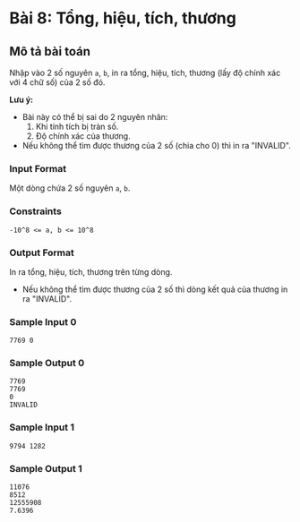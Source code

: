 # Bài 8: Tổng, hiệu, tích, thương

## Mô tả bài toán  
Nhập vào 2 số nguyên `a`, `b`, in ra tổng, hiệu, tích, thương (lấy độ chính xác với 4 chữ số) của 2 số đó.

**Lưu ý:**
- Bài này có thể bị sai do 2 nguyên nhân:
  1. Khi tính tích bị tràn số.
  2. Độ chính xác của thương.
- Nếu không thể tìm được thương của 2 số (chia cho 0) thì in ra "INVALID".

### Input Format
Một dòng chứa 2 số nguyên `a`, `b`.

### Constraints
`-10^8 <= a, b <= 10^8`

### Output Format
In ra tổng, hiệu, tích, thương trên từng dòng.
- Nếu không thể tìm được thương của 2 số thì dòng kết quả của thương in ra "INVALID".

### Sample Input 0
```
7769 0
```

### Sample Output 0
```
7769
7769
0
INVALID
```

### Sample Input 1
```
9794 1282
```

### Sample Output 1
```
11076
8512
12555908
7.6396
```
